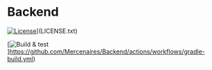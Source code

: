 # Backend

[![License](https://img.shields.io/badge/license-Apache%202.0-blue.svg)](LICENSE.txt)](LICENSE.txt)

[![Build & test](https://github.com/Mercenaires/Backend/actions/workflows/gradle-build.yml/badge.svg?branch=main)]https://github.com/Mercenaires/Backend/actions/workflows/gradle-build.yml)
